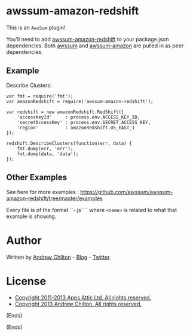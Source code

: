 # awssum-amazon-redshift #

This is an ```AwsSum``` plugin!

You'll need to add [awssum-amazon-redshift](https://github.com/awssum/awssum-amazon-redshift/) to your package.json
dependencies. Both [awssum](https://github.com/awssum/awssum/) and
[awssum-amazon](https://github.com/awssum/awssum-amazon/) are pulled in as peer dependencies.

## Example ##

Describe Clusters:

```
var fmt = require('fmt');
var amazonRedshift = require('awssum-amazon-redshift');

var redshift = new amazonRedshift.RedShift({
    'accessKeyId'     : process.env.ACCESS_KEY_ID,
    'secretAccessKey' : process.env.SECRET_ACCESS_KEY,
    'region'          : amazonRedshift.US_EAST_1
});

redshift.DescribeClusters(function(err, data) {
    fmt.dump(err, 'err');
    fmt.dump(data, 'data');
});
```

## Other Examples ##

See here for more examples : https://github.com/awssum/awssum-amazon-redshift/tree/master/examples

Every file is of the format ``<operation>-<name>.js```` where ```<name>``` is related to what that example is showing.

# Author #

Written by [Andrew Chilton](http://chilts.org/) - [Blog](http://chilts.org/blog/) -
[Twitter](https://twitter.com/andychilton).

# License #

* [Copyright 2011-2013 Apps Attic Ltd.  All rights reserved.](http://appsattic.mit-license.org/2011/)
* [Copyright 2013 Andrew Chilton.  All rights reserved.](http://chilts.mit-license.org/2013/)

(Ends)

(Ends)
